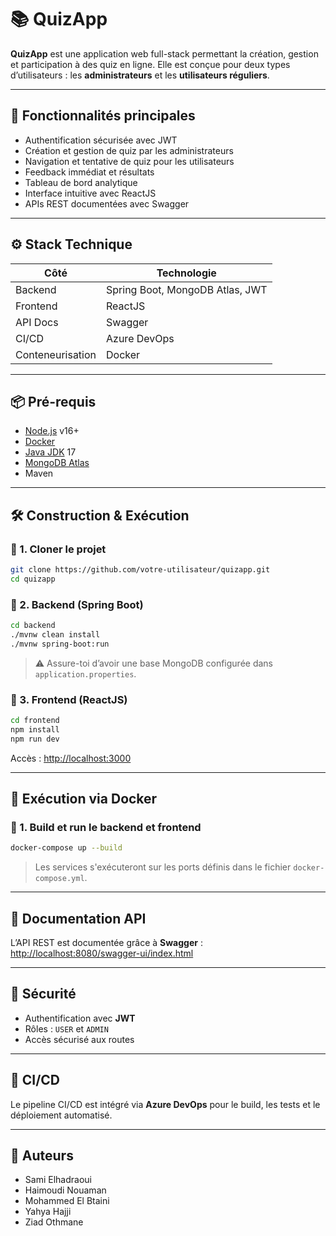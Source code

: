
# 📚 QuizApp 

**QuizApp** est une application web full-stack permettant la création, gestion et participation à des quiz en ligne. Elle est conçue pour deux types d’utilisateurs : les **administrateurs** et les **utilisateurs réguliers**.

---

## 🚀 Fonctionnalités principales

- Authentification sécurisée avec JWT
- Création et gestion de quiz par les administrateurs
- Navigation et tentative de quiz pour les utilisateurs
- Feedback immédiat et résultats
- Tableau de bord analytique
- Interface intuitive avec ReactJS
- APIs REST documentées avec Swagger

---

## ⚙️ Stack Technique

| Côté | Technologie |
|------|-------------|
| Backend | Spring Boot, MongoDB Atlas, JWT |
| Frontend | ReactJS |
| API Docs | Swagger |
| CI/CD | Azure DevOps |
| Conteneurisation | Docker |

---

## 📦 Pré-requis

- [Node.js](https://nodejs.org/) v16+
- [Docker](https://www.docker.com/)
- [Java JDK](https://adoptium.net/) 17
- [MongoDB Atlas](https://www.mongodb.com/cloud/atlas)
- Maven

---

## 🛠️ Construction & Exécution

### 🔹 1. Cloner le projet

```bash
git clone https://github.com/votre-utilisateur/quizapp.git
cd quizapp
```

### 🔹 2. Backend (Spring Boot)

```bash
cd backend
./mvnw clean install
./mvnw spring-boot:run
```

> ⚠️ Assure-toi d’avoir une base MongoDB configurée dans `application.properties`.

### 🔹 3. Frontend (ReactJS)

```bash
cd frontend
npm install
npm run dev
```

Accès : [http://localhost:3000](http://localhost:3000)

---

## 🐳 Exécution via Docker

### 🔹 1. Build et run le backend et frontend

```bash
docker-compose up --build
```

> Les services s'exécuteront sur les ports définis dans le fichier `docker-compose.yml`.

---

## 📘 Documentation API

L’API REST est documentée grâce à **Swagger** :  
[http://localhost:8080/swagger-ui/index.html](http://localhost:8080/swagger-ui/index.html)

---

## 🔐 Sécurité

- Authentification avec **JWT**
- Rôles : `USER` et `ADMIN`
- Accès sécurisé aux routes

---

## 🔧 CI/CD

Le pipeline CI/CD est intégré via **Azure DevOps** pour le build, les tests et le déploiement automatisé.

---

## 📄 Auteurs

- Sami Elhadraoui  
- Haimoudi Nouaman
- Mohammed El Btaini
- Yahya Hajji
- Ziad Othmane
